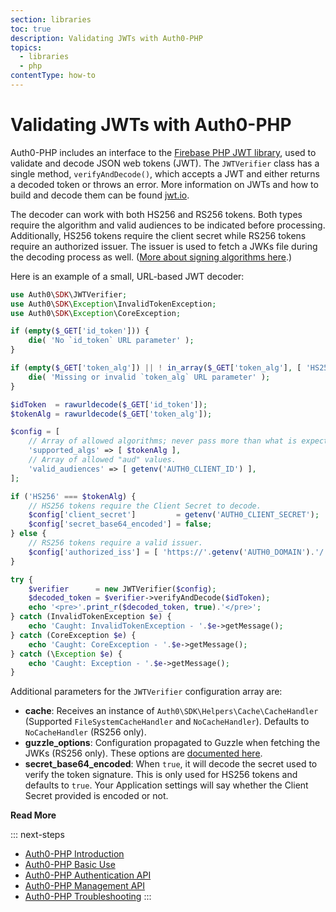 ```yaml
---
section: libraries
toc: true
description: Validating JWTs with Auth0-PHP
topics:
  - libraries
  - php
contentType: how-to
---
```


# Validating JWTs with Auth0-PHP

Auth0-PHP includes an interface to the [Firebase PHP JWT library](https://github.com/firebase/php-jwt), used to validate and decode JSON web tokens (JWT). The `JWTVerifier` class has a single method, `verifyAndDecode()`, which accepts a JWT and either returns a decoded token or throws an error. More information on JWTs and how to build and decode them can be found [jwt.io](https://jwt.io/).

The decoder can work with both HS256 and RS256 tokens. Both types require the algorithm and valid audiences to be indicated before processing. Additionally, HS256 tokens require the client secret while RS256 tokens require an authorized issuer. The issuer is used to fetch a JWKs file during the decoding process as well. ([More about signing algorithms here](https://auth0.com/blog/navigating-rs256-and-jwks/).)

Here is an example of a small, URL-based JWT decoder:


```php
use Auth0\SDK\JWTVerifier;
use Auth0\SDK\Exception\InvalidTokenException;
use Auth0\SDK\Exception\CoreException;

if (empty($_GET['id_token'])) {
    die( 'No `id_token` URL parameter' );
}

if (empty($_GET['token_alg']) || ! in_array($_GET['token_alg'], [ 'HS256', 'RS256' ])) {
    die( 'Missing or invalid `token_alg` URL parameter' );
}

$idToken  = rawurldecode($_GET['id_token']);
$tokenAlg = rawurldecode($_GET['token_alg']);

$config = [
    // Array of allowed algorithms; never pass more than what is expected.
    'supported_algs' => [ $tokenAlg ],
    // Array of allowed "aud" values.
    'valid_audiences' => [ getenv('AUTH0_CLIENT_ID') ],
];

if ('HS256' === $tokenAlg) {
    // HS256 tokens require the Client Secret to decode.
    $config['client_secret']         = getenv('AUTH0_CLIENT_SECRET');
    $config['secret_base64_encoded'] = false;
} else {
    // RS256 tokens require a valid issuer.
    $config['authorized_iss'] = [ 'https://'.getenv('AUTH0_DOMAIN').'/' ];
}

try {
    $verifier      = new JWTVerifier($config);
    $decoded_token = $verifier->verifyAndDecode($idToken);
    echo '<pre>'.print_r($decoded_token, true).'</pre>';
} catch (InvalidTokenException $e) {
    echo 'Caught: InvalidTokenException - '.$e->getMessage();
} catch (CoreException $e) {
    echo 'Caught: CoreException - '.$e->getMessage();
} catch (\Exception $e) {
    echo 'Caught: Exception - '.$e->getMessage();
}
```

Additional parameters for the `JWTVerifier` configuration array are:

- **cache**: Receives an instance of `Auth0\SDK\Helpers\Cache\CacheHandler` (Supported `FileSystemCacheHandler` and `NoCacheHandler`). Defaults to `NoCacheHandler` (RS256 only).
- **guzzle_options**: Configuration propagated to Guzzle when fetching the JWKs (RS256 only). These options are [documented here](http://docs.guzzlephp.org/en/stable/request-options.html).
- **secret\_base64\_encoded**: When `true`, it will decode the secret used to verify the token signature. This is only used for HS256 tokens and defaults to `true`. Your Application settings will say whether the Client Secret provided is encoded or not.

**Read More**

::: next-steps
* [Auth0-PHP Introduction](/libraries/auth0-php)
* [Auth0-PHP Basic Use](/libraries/auth0-php/basic-use)
* [Auth0-PHP Authentication API](/libraries/auth0-php/authentication-api)
* [Auth0-PHP Management API](/libraries/auth0-php/management-api)
* [Auth0-PHP Troubleshooting](/libraries/auth0-php/troubleshooting)
:::
